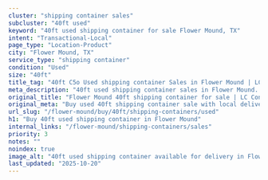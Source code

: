 ```yaml
---
cluster: "shipping container sales"
subcluster: "40ft used"
keyword: "40ft used shipping container for sale Flower Mound, TX"
intent: "Transactional-Local"
page_type: "Location-Product"
city: "Flower Mound, TX"
service_type: "shipping container"
condition: "Used"
size: "40ft"
title_tag: "40ft C5o Used shipping container Sales in Flower Mound | LC Container"
meta_description: "40ft used shipping container sales in Flower Mound. Fast delivery, competitive pricing. Serving shipping containers area. Quote ID: N11. Call (214) 524-4168 for your free quote today."
original_title: "Flower Mound 40ft shipping container for sale | LC Container"
original_meta: "Buy used 40ft shipping container sale with local delivery in Flower Mound, TX. LC Container — local Since 2003. Request a fast quote today."
url_slug: "/flower-mound/buy/40ft/shipping-containers/used"
h1: "Buy 40ft used shipping container in Flower Mound"
internal_links: "/flower-mound/shipping-containers/sales"
priority: 3
notes: ""
noindex: true
image_alt: "40ft used shipping container available for delivery in Flower Mound"
last_updated: "2025-10-20"
---
```


<!-- TODO: Add unique city/inventory copy, images, and internal links here. -->
